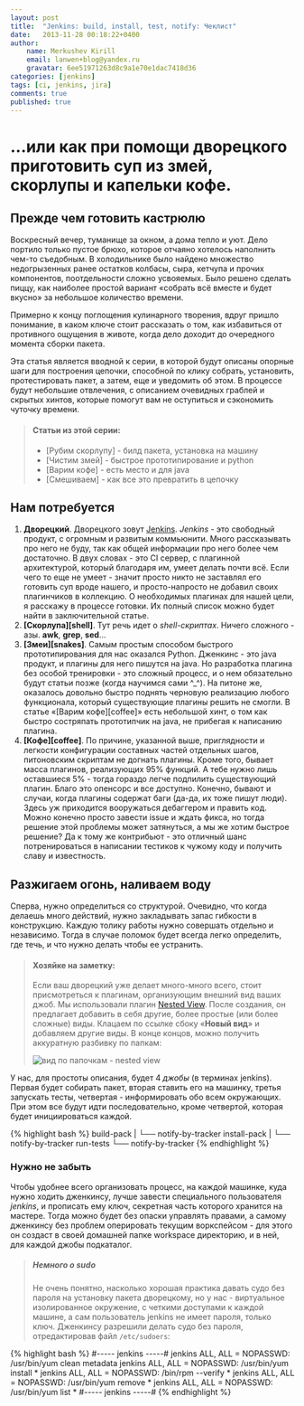 ```yaml
---
layout: post
title:  "Jenkins: build, install, test, notify: Чеклист"
date:   2013-11-28 00:18:22+0400
author:
    name: Merkushev Kirill
    email: lanwen+blog@yandex.ru
    gravatar: 6ee51971263d8c9a1e70e1dac7418d36
categories: [jenkins]
tags: [ci, jenkins, jira]
comments: true
published: true
---
```


# ...или как при помощи дворецкого приготовить суп из змей, скорлупы и капельки кофе.

## Прежде чем готовить кастрюлю
Воскресный вечер, туманище за окном, а дома тепло и уют. Дело портило только пустое брюхо,
которое отчаяно хотелось наполнить чем-то съедобным. В холодильнике было найдено множество
недогрызенных ранее остатков колбасы, сыра, кетчупа и прочих компонентов, поотдельности
сложно усвояемых. Было решено сделать пиццу, как наиболее простой вариант «собрать всё вместе
и будет вкусно» за небольшое количество времени.

Примерно к концу поглощения кулинарного творения, вдруг пришло понимание, в каком ключе стоит
рассказать о том, как избавиться от противного ощущения в животе, когда дело доходит до
очередного момента сборки пакета.

Эта статья является вводной к серии, в которой будут описаны опорные шаги для построения цепочки, способной по клику
собрать, установить, протестировать пакет, а затем, еще и уведомить об этом. В процессе будут небольшие отвлечения, с
описанием очевидных граблей и скрытых хинтов, которые помогут вам не оступиться и сэкономить чуточку времени.

> #### Статьи из этой серии:
>* [Рубим скорлупу] - билд пакета, установка на машину
>* [Чистим змей] - быстрое прототипирование и python
>* [Варим кофе] - есть место и для java
>* [Смешиваем] - как все это превратить в цепочку

## Нам потребуется

1. **Дворецкий**. Дворецкого зовут [Jenkins][1]. *Jenkins* - это свободный продукт, с
огромным и развитым коммьюнити. Много рассказывать про него не буду, так как общей информации про него более
чем достаточно. В двух словах - это CI сервер, с плагинной архитектурой,
который благодаря им, умеет делать почти всё. Если чего то еще не умеет - значит просто никто
не заставлял его готовить суп вроде нашего, и просто-напросто не добавил своих плагинчиков в
коллекцию. О необходимых плагинах для нашей цели, я расскажу в процессе готовки. Их полный список можно будет найти
в заключительной статье.
2. **[Скорлупа][shell]**. Тут речь идет о *shell-скриптах*. Ничего сложного - азы. **awk**, **grep**,
**sed**... 
3. **[Змеи][snakes]**. Самым простым способом быстрого прототипирования для нас оказался Python.
Дженкинс - это java продукт, и плагины для него пишутся на java. Но разработка плагина без
особой тренировки - это сложный процесс, и о нем обязательно будут статьи позже (когда
научимся сами ^_^). На питоне же, оказалось довольно быстро поднять черновую реализацию
любого функционала, который существующие плагины решить не смогли. В статье «[Варим кофе][coffee]» есть небольшой хинт,
о том как быстро состряпать прототипчик на java, не прибегая к написанию плагина.
4. **[Кофе][coffee]**. По причине, указанной выше, приглядности и легкости конфигурации составных
частей отдельных шагов, питоновским скриптам не догнать плагины. Кроме того, бывает масса
плагинов, реализующих 95% функций. А тебе нужно лишь оставшиеся 5% - тогда гораздо легче
подпилить существующий плагин. Благо это опенсорс и все доступно. Конечно, бывают и случаи,
когда плагины содержат баги (да-да, их тоже пишут люди). Здесь уж приходится вооружаться
дебаггером и править код. Можно конечно просто завести issue и ждать фикса, но тогда решение
этой проблемы может затянуться, а мы же хотим быстрое решение? Да к тому же контрибьют - это
отличный шанс потренироваться в написании тестиков к чужому коду и получить славу и известность. 

## Разжигаем огонь, наливаем воду

Сперва, нужно определиться со структурой. Очевидно, что когда делаешь много действий, нужно закладывать запас
гибкости в конструкцию. Каждую толику работы нужно совершать отдельно и независимо. Тогда в случае поломок будет всегда
легко определить, где течь, и что нужно делать чтобы ее устранить.

> #### Хозяйке на заметку: 
>
> Если ваш дворецкий уже делает много-много всего, стоит присмотреться к плагинам,
организующим внешний вид ваших джоб. Мы использовали плагин [Nested View][2].
После создания, он предлагает добавить в себя другие, более простые (или более сложные) виды.
Клацаем по ссылке сбоку «**Новый вид**» и добавляем другие виды.
В конце концов, можно получить аккуратную разбивку по папкам: 
>
> ![вид по папочкам - nested view][3]


У нас, для простоты описания, будет 4 *джобы* (в терминах jenkins). Первая будет собирать
пакет, вторая ставить его на машинку, третья запускать тесты, четвертая - информировать обо
всем окружающих. При этом все будут идти последовательно, кроме четвертой, которая будет
инициироваться каждой.

{% highlight bash %}
build-pack
|     └── notify-by-tracker 
install-pack
|     └── notify-by-tracker
run-tests
      └── notify-by-tracker
{% endhighlight %}

### Нужно не забыть

Чтобы удобнее всего организовать процесс, на каждой машинке, куда нужно ходить дженкинсу, лучше завести специального пользователя
*jenkins*, и прописать ему ключ, секретная часть которого хранится на мастере. Тогда можно будет без опаски управлять правами, а самому
дженкинсу без проблем оперировать текущим воркспейсом - для этого он создаст в своей домашней папке workspace директорию, и в ней,
для каждой джобы подкаталог.

> ##### Немного о sudo
> Не очень понятно, насколько хорошая практика давать судо без пароля на установку пакета дворецкому, но у нас - виртуальное
изолированное окружение, с четкими доступами к каждой машине, а сам пользователь jenkins не имеет пароля, только ключ.
Дженкинсу разрешили делать судо без пароля, отредактировав файл `/etc/sudoers`:
>
{% highlight bash %}
   #-----  jenkins  -----#
   jenkins ALL, ALL = NOPASSWD: /usr/bin/yum clean metadata
   jenkins ALL, ALL = NOPASSWD: /usr/bin/yum install *
   jenkins ALL, ALL = NOPASSWD: /bin/rpm --verify *
   jenkins ALL, ALL = NOPASSWD: /usr/bin/yum remove *
   jenkins ALL, ALL = NOPASSWD: /usr/bin/yum list *
   #-----  jenkins  -----#
{% endhighlight %}


  [1]: http://jenkins-ci.org/
  [2]: https://wiki.jenkins-ci.org/display/JENKINS/Nested+View+Plugin
  [3]: http://img-fotki.yandex.ru/get/9307/27441075.0/0_ebe23_7d26af5_orig

